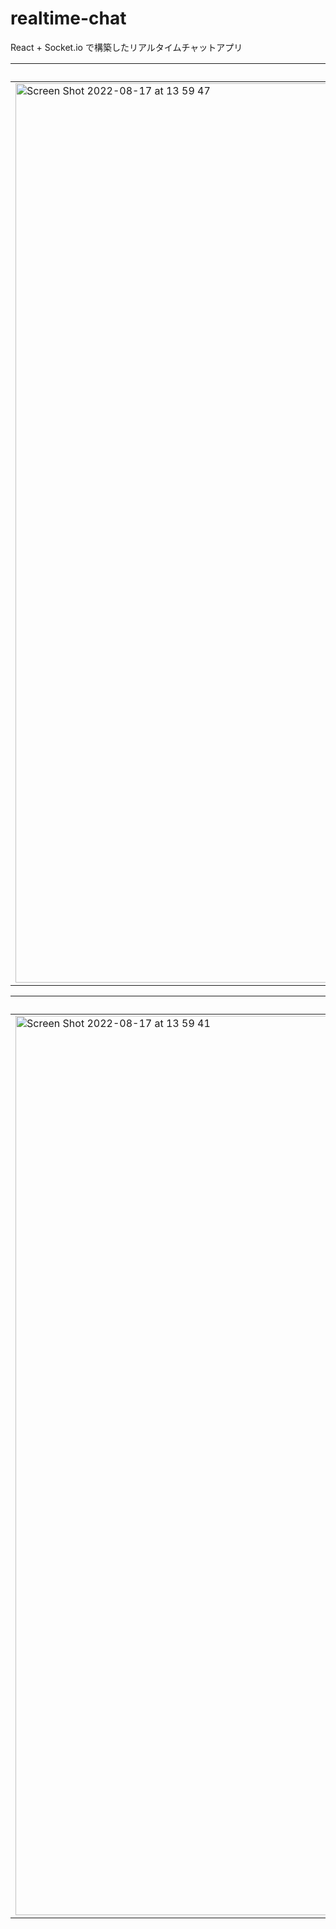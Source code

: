 # realtime-chat
React + Socket.io で構築したリアルタイムチャットアプリ

|Welcome Screen|
|---|
<img width="1439" alt="Screen Shot 2022-08-17 at 13 59 47" src="https://user-images.githubusercontent.com/92189386/185038348-4e18bcac-7207-4e71-83b0-e3cfe9e341d2.png">|

|Chat Screen|
|---|
|<img width="1439" alt="Screen Shot 2022-08-17 at 13 59 41" src="https://user-images.githubusercontent.com/92189386/185038402-80475919-457e-420e-ba13-082c16ab556f.png">|

